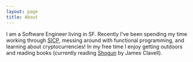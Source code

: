 ```yaml
---
layout: page
title: About
---
```


I am a Software Engineer living in SF. Recently I've been spending my time working through [SICP](https://mitpress.mit.edu/sicp/), messing around with functional programming, and learning about cryptocurrencies! In my free time I enjoy getting outdoors and reading books (currently reading [Shogun](http://www.amazon.com/Shogun-James-Clavell/dp/0440178002) by James Clavell).
